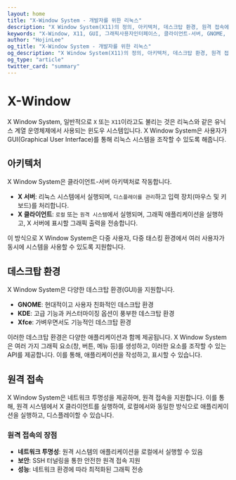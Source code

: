 ```yaml
---
layout: home
title: "X-Window System - 개발자를 위한 리눅스"
description: "X Window System(X11)의 정의, 아키텍처, 데스크탑 환경, 원격 접속에 대한 포괄적인 가이드. 클라이언트-서버 아키텍처와 GNOME, KDE, Xfce 등 다양한 데스크탑 환경을 알아보세요."
keywords: "X-Window, X11, GUI, 그래픽사용자인터페이스, 클라이언트-서버, GNOME, KDE, Xfce, 원격접속, 네트워크투명성"
author: "HojinLee"
og_title: "X-Window System - 개발자를 위한 리눅스"
og_description: "X Window System(X11)의 정의, 아키텍처, 데스크탑 환경, 원격 접속에 대한 포괄적인 가이드"
og_type: "article"
twitter_card: "summary"
---
```


# X-Window
X Window System, 일반적으로 `X` 또는 `X11`이라고도 불리는 것은 리눅스와 같은 유닉스 계열 운영체제에서 사용되는 윈도우 시스템입니다. X Window System은 사용자가 GUI(Graphical User Interface)를 통해 리눅스 시스템을 조작할 수 있도록 해줍니다.

## 아키텍처
X Window System은 클라이언트-서버 아키텍처로 작동합니다. 

* **X 서버**: 리눅스 시스템에서 실행되며, `디스플레이를 관리`하고 입력 장치(마우스 및 키보드)를 처리합니다.
* **X 클라이언트**: `로컬` 또는 `원격 시스템`에서 실행되며, 그래픽 애플리케이션을 실행하고, X 서버에 표시할 그래픽 출력을 전송합니다.

이 방식으로 X Window System은 다중 사용자, 다중 태스킹 환경에서 여러 사용자가 동시에 시스템을 사용할 수 있도록 지원합니다.

## 데스크탑 환경
X Window System은 다양한 데스크탑 환경(GUI)을 지원합니다. 

* **GNOME**: 현대적이고 사용자 친화적인 데스크탑 환경
* **KDE**: 고급 기능과 커스터마이징 옵션이 풍부한 데스크탑 환경  
* **Xfce**: 가벼우면서도 기능적인 데스크탑 환경

이러한 데스크탑 환경은 다양한 애플리케이션과 함께 제공됩니다. X Window System은 여러 가지 그래픽 요소(창, 버튼, 메뉴 등)를 생성하고, 이러한 요소를 조작할 수 있는 API를 제공합니다. 이를 통해, 애플리케이션을 작성하고, 표시할 수 있습니다.

## 원격 접속
X Window System은 네트워크 투명성을 제공하며, 원격 접속을 지원합니다. 이를 통해, 원격 시스템에서 X 클라이언트를 실행하여, 로컬에서와 동일한 방식으로 애플리케이션을 실행하고, 디스플레이할 수 있습니다.

### 원격 접속의 장점
* **네트워크 투명성**: 원격 시스템의 애플리케이션을 로컬에서 실행할 수 있음
* **보안**: SSH 터널링을 통한 안전한 원격 접속 지원
* **성능**: 네트워크 환경에 따라 최적화된 그래픽 전송
